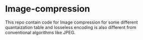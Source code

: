 # Image-compression
This repo contain code for Image compression for some different quantaization table and losseless encoding is also different from conventional algorithms like JPEG.
